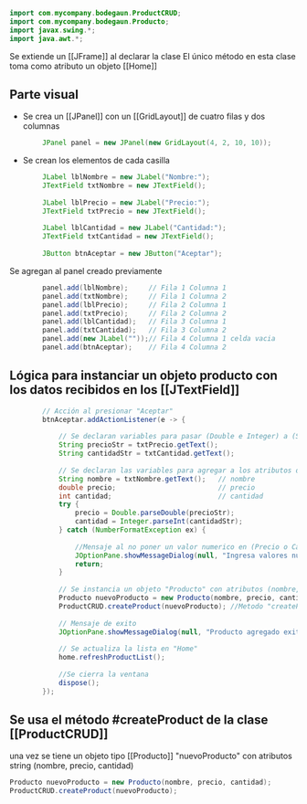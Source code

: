 ``` java
import com.mycompany.bodegaun.ProductCRUD;
import com.mycompany.bodegaun.Producto;
import javax.swing.*;
import java.awt.*;
```

Se extiende un [[JFrame]] al declarar la clase
El único método en esta clase toma como atributo un objeto [[Home]]

## Parte visual
- Se crea un [[JPanel]] con un [[GridLayout]] de cuatro filas y dos columnas
```java
        JPanel panel = new JPanel(new GridLayout(4, 2, 10, 10));
```
- Se crean los elementos de cada casilla
```java
        JLabel lblNombre = new JLabel("Nombre:");
        JTextField txtNombre = new JTextField();
        
        JLabel lblPrecio = new JLabel("Precio:");
        JTextField txtPrecio = new JTextField();
        
        JLabel lblCantidad = new JLabel("Cantidad:");
        JTextField txtCantidad = new JTextField();
        
        JButton btnAceptar = new JButton("Aceptar"); 
```
Se agregan al panel creado previamente
```java
        panel.add(lblNombre);     // Fila 1 Columna 1
        panel.add(txtNombre);     // Fila 1 Columna 2
        panel.add(lblPrecio);     // Fila 2 Columna 1
        panel.add(txtPrecio);     // Fila 2 Columna 2
        panel.add(lblCantidad);   // Fila 3 Columna 1
        panel.add(txtCantidad);   // Fila 3 Columna 2
        panel.add(new JLabel(""));// Fila 4 Columna 1 celda vacia
        panel.add(btnAceptar);    // Fila 4 Columna 2
```

## Lógica para instanciar un objeto producto con los datos recibidos en los [[JTextField]] 

```java
        // Acción al presionar "Aceptar"
        btnAceptar.addActionListener(e -> {
            
            // Se declaran variables para pasar (Double e Integer) a (String)
            String precioStr = txtPrecio.getText();
            String cantidadStr = txtCantidad.getText();
            
            // Se declaran las variables para agregar a los atributos de "Producto"
            String nombre = txtNombre.getText();   // nombre
            double precio;                         // precio
            int cantidad;                          // cantidad 
            try {
                precio = Double.parseDouble(precioStr);
                cantidad = Integer.parseInt(cantidadStr);
            } catch (NumberFormatException ex) {
                
                //Mensaje al no poner un valor numerico en (Precio o Cantidad)
                JOptionPane.showMessageDialog(null, "Ingresa valores numéricos válidos para precio y cantidad.");
                return;
            }
            
            // Se instancia un objeto "Producto" con atributos (nombre, precio, cantidad)
            Producto nuevoProducto = new Producto(nombre, precio, cantidad);
            ProductCRUD.createProduct(nuevoProducto); //Metodo "createProduct" del CRUD
            
            // Mensaje de exito
            JOptionPane.showMessageDialog(null, "Producto agregado exitosamente!");
            
            // Se actualiza la lista en "Home"
            home.refreshProductList(); 
            
            //Se cierra la ventana
            dispose();        
        });
```


## Se usa el método #createProduct de la clase [[ProductCRUD]]

una vez se tiene un objeto tipo [[Producto]] "nuevoProducto" con atributos string (nombre, precio, cantidad) 
```java
Producto nuevoProducto = new Producto(nombre, precio, cantidad);
ProductCRUD.createProduct(nuevoProducto); 
```
